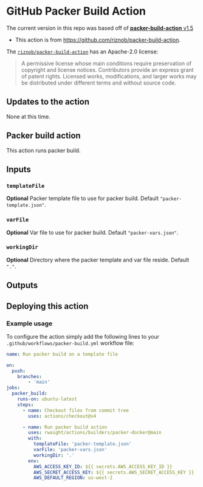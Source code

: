 # GitHub Packer Build Action

The current version in this repo was based off of [**packer-build-action** v1.5](https://github.com/riznob/packer-build-action/releases/tag/v1.5)
- This action is from https://github.com/riznob/packer-build-action.


The [`riznob/packer-build-action`](https://github.com/riznob/packer-build-action) has an Apache-2.0 license:
> A permissive license whose main conditions require preservation of copyright and license notices. Contributors provide an express grant of patent rights. Licensed works, modifications, and larger works may be distributed under different terms and without source code.

## Updates to the action

None at this time.

## Packer build action

This action runs packer build.

## Inputs

### `templateFile`

**Optional** Packer template file to use for packer build. Default `"packer-template.json"`.

### `varFile`

**Optional** Var file to use for packer build. Default `"packer-vars.json"`.

### `workingDir`

**Optional** Directory where the packer template and var file reside. Default `"."`.

## Outputs

## Deploying this action

### Example usage

To configure the action simply add the following lines to your `.github/workflows/packer-build.yml` workflow file:

```yml
name: Run packer build on a template file

on:
  push:
    branches:
        - 'main'
jobs:
  packer_build:
    runs-on: ubuntu-latest
    steps:
      - name: Checkout files from commit tree
        uses: actions/checkout@v4

      - name: Run packer build action
        uses: rwaight/actions/builders/packer-docker@main
        with:
          templateFile: 'packer-template.json'
          varFile: 'packer-vars.json'
          workingDir: '.'
        env:
          AWS_ACCESS_KEY_ID: ${{ secrets.AWS_ACCESS_KEY_ID }}
          AWS_SECRET_ACCESS_KEY: ${{ secrets.AWS_SECRET_ACCESS_KEY }}
          AWS_DEFAULT_REGION: us-west-2
```
